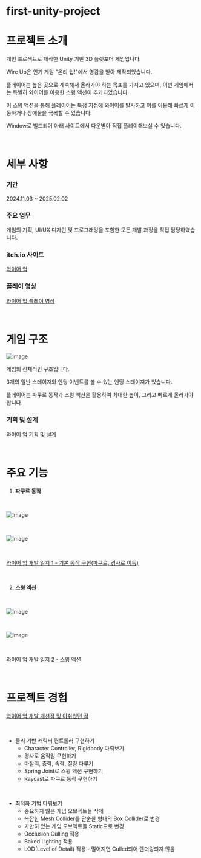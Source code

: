 # first-unity-project
# 프로젝트 소개

개인 프로젝트로 제작한 Unity 기반 3D 플랫포머 게임입니다.

Wire Up은 인기 게임 "온리 업!"에서 영감을 받아 제작되었습니다.

플레이어는 높은 곳으로 계속해서 올라가야 하는 목표를 가지고 있으며, 이번 게임에서는 특별히 와이어를 이용한 스윙 액션이 추가되었습니다. 

이 스윙 액션을 통해 플레이어는 특정 지점에 와이어를 발사하고 이를 이용해 빠르게 이동하거나 장애물을 극복할 수 있습니다.

Window로 빌드되어 아래 사이트에서 다운받아 직접 플레이해보실 수 있습니다.

</br>

# 세부 사항

### 기간

2024.11.03 ~ 2025.02.02

### 주요 업무

게임의 기획, UI/UX 디자인 및 프로그래밍을 포함한 모든 개발 과정을 직접 담당하였습니다.

### itch.io 사이트

[와이어 업](https://harrrypoter.itch.io/wire-up)

### 플레이 영상

[와이어 업 플레이 영상](https://youtu.be/SaEnooSEL6w?si=wKoJR3-56rKfwwWn)

</br>

# 게임 구조

![Image](https://github.com/user-attachments/assets/31a4e610-871a-4dbd-a6dd-7463f7647534)

게임의 전체적인 구조입니다.

3개의 일반 스테이지와 엔딩 이벤트를 볼 수 있는 엔딩 스테이지가 있습니다.

플레이어는 파쿠르 동작과 스윙 액션을 활용하여 최대한 높이, 그리고 빠르게 올라가야 합니다.

### 기획 및 설계

[와이어 업 기획 및 설계](https://www.notion.so/1334e320564d80debea0c690418888fc?pvs=4)

</br>

# 주요 기능

1. **파쿠르 동작**

<br/>

![Image](https://github.com/user-attachments/assets/4d646be9-4b88-4ba5-b879-0febe3f50a00)

<br/>

![Image](https://github.com/user-attachments/assets/ff4fe55e-3524-4ae6-a3da-af1072e9cdac)

<br/>

[와이어 업 개발 일지 1 - 기본 동작 구현(파쿠르, 경사로 이동)](https://www.notion.so/1-1574e320564d803f8de3eeef35d9d668?pvs=4) 

<br/>

2. **스윙 액션**

<br/>

![Image](https://github.com/user-attachments/assets/9adcdee7-5631-4fd0-ad89-b3e8aac51a99)

<br/>

![Image](https://github.com/user-attachments/assets/b590d08c-1a3a-4a42-90b5-70b7a3e06d61)

<br/>

[와이어 업 개발 일지 2 - 스윙 액션](https://www.notion.so/2-15e4e320564d80bfbda0ec141dafe51c?pvs=4) 

<br/>

# 프로젝트 경험

[와이어 업 개발 개선점 및 아쉬웠던 점](https://www.notion.so/1864e320564d80958debe83da4937d6f?pvs=21) 

<br/>

- 물리 기반 캐릭터 컨트롤러 구현하기
    - Character Controller, Rigidbody 다뤄보기
    - 경사로 움직임 구현하기
    - 마찰력, 중력, 속력, 질량 다루기
    - Spring Joint로 스윙 액션 구현하기
    - Raycast로 파쿠르 동작 구현하기

<br/>

- 최적화 기법 다뤄보기
    - 중요하지 않은 게임 오브젝트들 삭제
    - 복잡한 Mesh Collider를 단순한 형태의 Box Collider로 변경
    - 가만히 있는 게임 오브젝트들 Static으로 변경
    - Occlusion Culling 적용
    - Baked Lighting 적용
    - LOD(Level of Detail) 적용 - 멀어지면 Culled되어 렌더링되지 않음

<br/>

